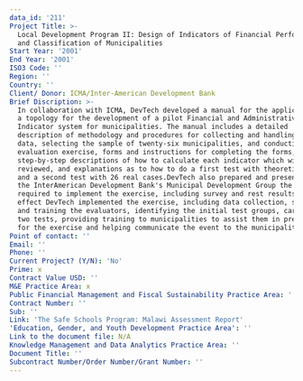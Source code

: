 ```yaml
---
data_id: '211'
Project Title: >-
  Local Development Program II: Design of Indicators of Financial Performance
  and Classification of Municipalities
Start Year: '2001'
End Year: '2001'
ISO3 Code: ''
Region: ''
Country: ''
Client/ Donor: ICMA/Inter-American Development Bank
Brief Discription: >-
  In collaboration with ICMA, DevTech developed a manual for the application of
  a topology for the development of a pilot Financial and Administrative
  Indicator system for municipalities. The manual includes a detailed
  description of methodology and procedures for collecting and handling the
  data, selecting the sample of twenty-six municipalities, and conducting the
  evaluation exercise, forms and instructions for completing the forms,
  step-by-step descriptions of how to calculate each indicator which will be
  reviewed, and explanations as to how to do a first test with theoretic data
  and a second test with 26 real cases.DevTech also prepared and presented to
  the InterAmerican Development Bank's Municipal Development Group the materials
  required to implement the exercise, including survey and rest results. To that
  effect DevTech implemented the exercise, including data collection, selecting
  and training the evaluators, identifying the initial test groups, carrying out
  two tests, providing training to municipalities to assist them in preparing
  for the exercise and helping communicate the event to the municipalities.
Point of contact: ''
Email: ''
Phone: ''
Current Project? (Y/N): 'No'
Prime: x
Contract Value USD: ''
M&E Practice Area: x
Public Financial Management and Fiscal Sustainability Practice Area: ''
Contract Number: ''
Sub: ''
Link: 'The Safe Schools Program: Malawi Assessment Report'
'Education, Gender, and Youth Development Practice Area': ''
Link to the document file: N/A
Knowledge Management and Data Analytics Practice Area: ''
Document Title: ''
Subcontract Number/Order Number/Grant Number: ''
---
```

